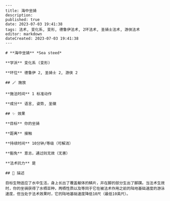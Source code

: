 
    ---
    title: 海中坐骑
    description: 
    published: true
    date: 2023-07-03 19:41:38
    tags: 法术, 变化系, 变形, 德鲁伊法术, 2环法术, 圣骑士法术, 游侠法术
    editor: markdown
    dateCreated: 2023-07-03 19:41:38
    ---

    # **海中坐骑** *Sea steed*

    **学派** 变化系 (变形) 

    **环位** 德鲁伊 2, 圣骑士 2, 游侠 2

    ## 🪄 施放

    **施法时间** 1 标准动作

    **成分** 语言, 姿势, 圣徽

    ## ✨ 效果 

    **目标** 你的坐骑 

    **距离** 接触  

    **持续时间** 10分钟/等级（可解消） 

    **豁免** 意志，通过则无效（无害）

    **法术抗力** 是

    ## 📖 描述

    目标生物适应了水中生活，身上长出了覆盖躯体的鳞片，并在脚的部分生出了脚蹼。当法术生效时，你的坐骑获得了水栖亚种，两栖性质以及等同于它在被法术作用之前的陆地基础速度的游泳速度，但当处于法术效果时，它的陆地基础速度降低10尺（最低10英尺）。
    